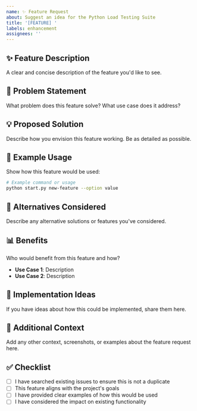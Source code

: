 ```yaml
---
name: ✨ Feature Request
about: Suggest an idea for the Python Load Testing Suite
title: '[FEATURE] '
labels: enhancement
assignees: ''
---
```


## ✨ Feature Description

A clear and concise description of the feature you'd like to see.

## 🎯 Problem Statement

What problem does this feature solve? What use case does it address?

## 💡 Proposed Solution

Describe how you envision this feature working. Be as detailed as possible.

## 🔄 Example Usage

Show how this feature would be used:

```bash
# Example command or usage
python start.py new-feature --option value
```

## 🎨 Alternatives Considered

Describe any alternative solutions or features you've considered.

## 📊 Benefits

Who would benefit from this feature and how?

- **Use Case 1**: Description
- **Use Case 2**: Description

## 🔧 Implementation Ideas

If you have ideas about how this could be implemented, share them here.

## 📝 Additional Context

Add any other context, screenshots, or examples about the feature request here.

## ✅ Checklist

- [ ] I have searched existing issues to ensure this is not a duplicate
- [ ] This feature aligns with the project's goals
- [ ] I have provided clear examples of how this would be used
- [ ] I have considered the impact on existing functionality
